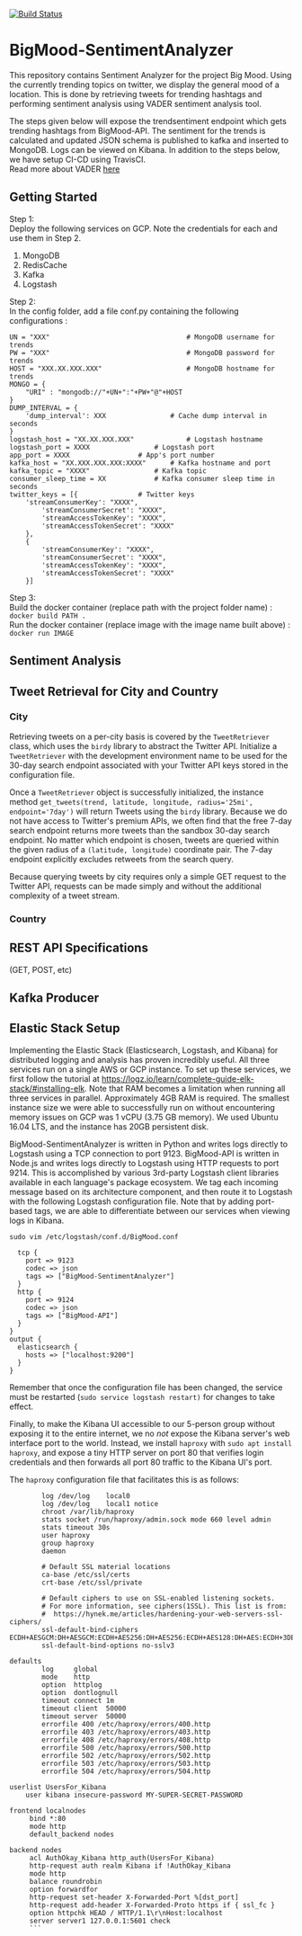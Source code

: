 [![Build Status](https://travis-ci.com/CUBigDataClass/BigMood-SentimentAnalyzer.svg?branch=master)](https://travis-ci.com/CUBigDataClass/BigMood-SentimentAnalyzer)
<br />
# BigMood-SentimentAnalyzer
This repository contains Sentiment Analyzer for the project Big Mood. Using the currently trending topics on twitter, we display the general mood of a location. This is done by retrieving tweets for trending hashtags and performing sentiment analysis using VADER sentiment analysis tool.

The steps given below will expose the trendsentiment endpoint which gets trending hashtags from BigMood-API. The sentiment for the trends is calculated and updated JSON schema is published to kafka and inserted to MongoDB. Logs can be viewed on Kibana. In addition to the steps below, we have setup CI-CD using TravisCI. <br>
Read more about VADER [here](https://github.com/cjhutto/vaderSentiment)

## Getting Started

Step 1: <br>
Deploy the following services on GCP. Note the credentials for each and use them in Step 2. 
1. MongoDB
2. RedisCache
3. Kafka
4. Logstash

Step 2: <br>
In the config folder, add a file conf.py containing the following configurations :
```
UN = "XXX"                          		# MongoDB username for trends
PW = "XXX"                          		# MongoDB password for trends
HOST = "XXX.XX.XXX.XXX"             		# MongoDB hostname for trends
MONGO = {
	"URI" : "mongodb://"+UN+":"+PW+"@"+HOST
}
DUMP_INTERVAL = {
	'dump_interval': XXX		    	# Cache dump interval in seconds
}
logstash_host = "XX.XX.XXX.XXX"	    		# Logstash hostname
logstash_port = XXXX				# Logstash port
app_port = XXXX					# App's port number
kafka_host = "XX.XXX.XXX.XXX:XXXX"		# Kafka hostname and port
kafka_topic = "XXXX"				# Kafka topic 
consumer_sleep_time = XX			# Kafka consumer sleep time in seconds
twitter_keys = [{				# Twitter keys
	'streamConsumerKey': "XXXX",
    	'streamConsumerSecret': "XXXX",
    	'streamAccessTokenKey': "XXXX",
    	'streamAccessTokenSecret': "XXXX"
    },
    {
        'streamConsumerKey': "XXXX",
        'streamConsumerSecret': "XXXX",
        'streamAccessTokenKey': "XXXX",
        'streamAccessTokenSecret': "XXXX"
    }]
```
Step 3: <br>
Build the docker container (replace path with the project folder name) : <br>
```docker build PATH .``` <br>
Run the docker container (replace image with the image name built above) : <br>
```docker run IMAGE```


## Sentiment Analysis

## Tweet Retrieval for City and Country

### City

Retrieving tweets on a per-city basis is covered by the `TweetRetriever` class, which uses the `birdy` library to abstract the Twitter API. Initialize a `TweetRetriever` with the development environment name to be used for the 30-day search endpoint associated with your Twitter API keys stored in the configuration file.

Once a `TweetRetriever` object is successfully initialized, the instance method `get_tweets(trend, latitude, longitude, radius='25mi', endpoint='7day')` will return Tweets using the `birdy` library. Because we do not have access to Twitter's premium APIs, we often find that the free 7-day search endpoint returns more tweets than the sandbox 30-day search endpoint. No matter which endpoint is chosen, tweets are queried within the given radius of a `(latitude, longitude)` coordinate pair. The 7-day endpoint explicitly excludes retweets from the search query.

Because querying tweets by city requires only a simple GET request to the Twitter API, requests can be made simply and without the additional complexity of a tweet stream.

### Country

## REST API Specifications
(GET, POST, etc)

## Kafka Producer

## Elastic Stack Setup

Implementing the Elastic Stack (Elasticsearch, Logstash, and Kibana) for distributed logging and analysis has proven incredibly useful. All three services run on a single AWS or GCP instance. To set up these services, we first follow the tutorial at https://logz.io/learn/complete-guide-elk-stack/#installing-elk. Note that RAM becomes a limitation when running all three services in parallel. Approximately 4GB RAM is required. The smallest instance size we were able to successfully run on without encountering memory issues on GCP was 1 vCPU (3.75 GB memory). We used Ubuntu 16.04 LTS, and the instance has 20GB persistent disk.

BigMood-SentimentAnalyzer is written in Python and writes logs directly to Logstash using a TCP connection to port 9123. BigMood-API is written in Node.js and writes logs directly to Logstash using HTTP requests to port 9214. This is accomplished by various 3rd-party Logstash client libraries available in each language's package ecosystem. We tag each incoming message based on its architecture component, and then route it to Logstash with the following Logstash configuration file. Note that by adding port-based tags, we are able to differentiate between our services when viewing logs in Kibana.

`sudo vim /etc/logstash/conf.d/BigMood.conf`
```input {
  tcp {
    port => 9123
    codec => json
    tags => ["BigMood-SentimentAnalyzer"]
  }
  http {
    port => 9124
    codec => json
    tags => ["BigMood-API"]
  }
}
output {
  elasticsearch {
    hosts => ["localhost:9200"]
  }
}
```

Remember that once the configuration file has been changed, the service must be restarted (`sudo service logstash restart)` for changes to take effect.

Finally, to make the Kibana UI accessible to our 5-person group without exposing it to the entire internet, we no *not* expose the Kibana server's web interface port to the world. Instead, we install `haproxy` with `sudo apt install haproxy`, and expose a tiny HTTP server on port 80 that verifies login credentials and then forwards all port 80 traffic to the Kibana UI's port.

The `haproxy` configuration file that facilitates this is as follows:

```global
        log /dev/log    local0
        log /dev/log    local1 notice
        chroot /var/lib/haproxy
        stats socket /run/haproxy/admin.sock mode 660 level admin
        stats timeout 30s
        user haproxy
        group haproxy
        daemon

        # Default SSL material locations
        ca-base /etc/ssl/certs
        crt-base /etc/ssl/private

        # Default ciphers to use on SSL-enabled listening sockets.
        # For more information, see ciphers(1SSL). This list is from:
        #  https://hynek.me/articles/hardening-your-web-servers-ssl-ciphers/
        ssl-default-bind-ciphers ECDH+AESGCM:DH+AESGCM:ECDH+AES256:DH+AES256:ECDH+AES128:DH+AES:ECDH+3DES:DH+3DES:RSA+AESGCM:RSA+AES:RSA+3DES:!aNULL:!MD5:!DSS
        ssl-default-bind-options no-sslv3

defaults
        log     global
        mode    http
        option  httplog
        option  dontlognull
        timeout connect 1m
        timeout client  50000
        timeout server  50000
        errorfile 400 /etc/haproxy/errors/400.http
        errorfile 403 /etc/haproxy/errors/403.http
        errorfile 408 /etc/haproxy/errors/408.http
        errorfile 500 /etc/haproxy/errors/500.http
        errorfile 502 /etc/haproxy/errors/502.http
        errorfile 503 /etc/haproxy/errors/503.http
        errorfile 504 /etc/haproxy/errors/504.http

userlist UsersFor_Kibana
    user kibana insecure-password MY-SUPER-SECRET-PASSWORD

frontend localnodes
     bind *:80
     mode http
     default_backend nodes
     
backend nodes
     acl AuthOkay_Kibana http_auth(UsersFor_Kibana)
     http-request auth realm Kibana if !AuthOkay_Kibana
     mode http
     balance roundrobin
     option forwardfor
     http-request set-header X-Forwarded-Port %[dst_port]
     http-request add-header X-Forwarded-Proto https if { ssl_fc }
     option httpchk HEAD / HTTP/1.1\r\nHost:localhost
     server server1 127.0.0.1:5601 check
     ```
